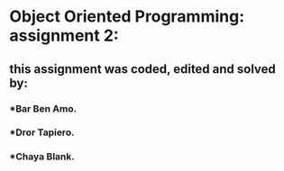 # Object Oriented Programming: assignment 2:
## this assignment was coded, edited and solved by:
### ***Bar Ben Amo.**
### ***Dror Tapiero.**
### ***Chaya Blank.**


